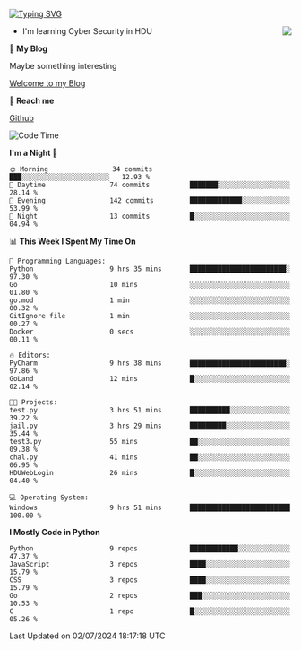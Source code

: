 [![Typing SVG](https://readme-typing-svg.herokuapp.com?font=Fira+Code&pause=1000&random=false&width=450&height=60&lines=Hello+%F0%9F%91%8B%F0%9F%8F%BB;I'm+JBNRZ)](https://git.io/typing-svg)

<a href="#">
  <img align="right" src="https://github-readme-stats.vercel.app/api?username=JBNRZ&show_icons=true&bg_color=15,f2f7fd,E0EAFC" />
</a>

- I'm learning Cyber Security in HDU

 **🌱 My Blog**

Maybe something interesting

[Welcome to my Blog](https://jbnrz.com.cn/)

 **💬 Reach me** 

[Github](https://github.com/JBNRZ)


<!--START_SECTION:waka-->
![Code Time](http://img.shields.io/badge/Code%20Time-566%20hrs%2039%20mins-blue)

**I'm a Night 🦉** 

```text
🌞 Morning                34 commits          ███░░░░░░░░░░░░░░░░░░░░░░   12.93 % 
🌆 Daytime                74 commits          ███████░░░░░░░░░░░░░░░░░░   28.14 % 
🌃 Evening                142 commits         █████████████░░░░░░░░░░░░   53.99 % 
🌙 Night                  13 commits          █░░░░░░░░░░░░░░░░░░░░░░░░   04.94 % 
```


📊 **This Week I Spent My Time On** 

```text
💬 Programming Languages: 
Python                   9 hrs 35 mins       ████████████████████████░   97.30 % 
Go                       10 mins             ░░░░░░░░░░░░░░░░░░░░░░░░░   01.80 % 
go.mod                   1 min               ░░░░░░░░░░░░░░░░░░░░░░░░░   00.32 % 
GitIgnore file           1 min               ░░░░░░░░░░░░░░░░░░░░░░░░░   00.27 % 
Docker                   0 secs              ░░░░░░░░░░░░░░░░░░░░░░░░░   00.11 % 

🔥 Editors: 
PyCharm                  9 hrs 38 mins       ████████████████████████░   97.86 % 
GoLand                   12 mins             █░░░░░░░░░░░░░░░░░░░░░░░░   02.14 % 

🐱‍💻 Projects: 
test.py                  3 hrs 51 mins       ██████████░░░░░░░░░░░░░░░   39.22 % 
jail.py                  3 hrs 29 mins       █████████░░░░░░░░░░░░░░░░   35.44 % 
test3.py                 55 mins             ██░░░░░░░░░░░░░░░░░░░░░░░   09.38 % 
chal.py                  41 mins             ██░░░░░░░░░░░░░░░░░░░░░░░   06.95 % 
HDUWebLogin              26 mins             █░░░░░░░░░░░░░░░░░░░░░░░░   04.40 % 

💻 Operating System: 
Windows                  9 hrs 51 mins       █████████████████████████   100.00 % 
```

**I Mostly Code in Python** 

```text
Python                   9 repos             ████████████░░░░░░░░░░░░░   47.37 % 
JavaScript               3 repos             ████░░░░░░░░░░░░░░░░░░░░░   15.79 % 
CSS                      3 repos             ████░░░░░░░░░░░░░░░░░░░░░   15.79 % 
Go                       2 repos             ███░░░░░░░░░░░░░░░░░░░░░░   10.53 % 
C                        1 repo              █░░░░░░░░░░░░░░░░░░░░░░░░   05.26 % 
```




 Last Updated on 02/07/2024 18:17:18 UTC
<!--END_SECTION:waka-->
